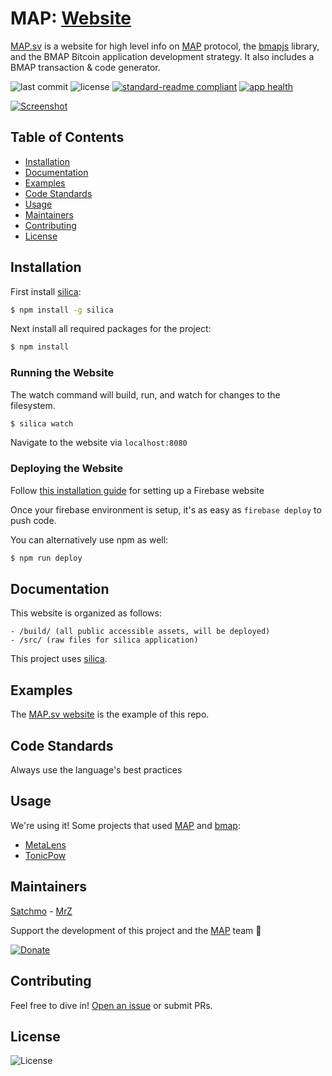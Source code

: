 # MAP: [Website](https://map.sv/?affiliate=$satchmo)
[MAP.sv](https://map.sv/?affiliate=$satchmo) is a website for high level info on [MAP](https://github.com/rohenaz/map) protocol, the [bmapjs](https://github.com/rohenaz/bmap) library, and the BMAP Bitcoin application development strategy. It also includes a BMAP transaction & code generator.

![last commit](https://img.shields.io/github/last-commit/rohenaz/map.sv.svg)
![license](https://img.shields.io/github/license/rohenaz/map.sv.svg?style=flat)
[![standard-readme compliant](https://img.shields.io/badge/standard--readme-OK-green.svg?style=flat)](https://github.com/RichardLitt/standard-readme)
[![app health](https://img.shields.io/website-up-down-green-red/https/map.sv.svg?label=status)](https://map.sv/?affiliate=$satchmo)

[![Screenshot](.github/images/website-example.gif)](https://map.sv/?affiliate=$satchmo)

## Table of Contents
- [Installation](#installation)
- [Documentation](#documentation)
- [Examples](#examples)
- [Code Standards](#code-standards)
- [Usage](#usage)
- [Maintainers](#maintainers)
- [Contributing](#contributing)
- [License](#license)

## Installation
First install [silica](https://github.com/BakedSoftware/silica):
```bash
$ npm install -g silica
```  

Next install all required packages for the project:
```bash
$ npm install
``` 

### Running the Website
The watch command will build, run, and watch for changes to the filesystem.

```bash
$ silica watch
```  

Navigate to the website via `localhost:8080`

### Deploying the Website
Follow [this installation guide](https://github.com/rohenaz/allaboard-faucet#installation) for setting up a Firebase website

Once your firebase environment is setup, it's as easy as `firebase deploy` to push code.

You can alternatively use npm as well:
```bash
$ npm run deploy
```

## Documentation
This website is organized as follows:
```
- /build/ (all public accessible assets, will be deployed)
- /src/ (raw files for silica application)
``` 

This project uses [silica](https://github.com/BakedSoftware/silica).

## Examples
The [MAP.sv website](https://map.sv/?affiliate=$satchmo) is the example of this repo.

## Code Standards
Always use the language's best practices

## Usage
We're using it! Some projects that used [MAP](https://github.com/rohenaz/map) and [bmap](https://github.com/rohenaz/bmap):
- [MetaLens](https://metalens.allaboard.cash/?affiliate=$satchmo)
- [TonicPow](https://tonicpow.com/?affiliate=$satchmo)

## Maintainers
[Satchmo](https://github.com/rohenaz) - [MrZ](https://github.com/mrz1836)

Support the development of this project and the [MAP](https://map.sv/?affiliate=$satchmo) team 🙏

[![Donate](https://img.shields.io/badge/donate-bitcoin%20SV-brightgreen.svg)](http://handcash.to/$satchmo)

## Contributing
Feel free to dive in! [Open an issue](https://github.com/rohenaz/map.sv/issues/new) or submit PRs.

## License
![License](https://img.shields.io/github/license/rohenaz/map.sv.svg?style=flat)